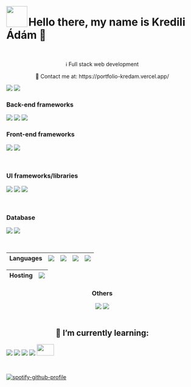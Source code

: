 
<p align="center">
    <img align="left" src="https://tenor.com/view/jojo-greeting-smile-star-platinum-hi-gif-17297758.gif" width="55" height="55" />
  <p align="left">
      <h1 align="left">  Hello there, my name is Kredili Ádám 👋</h1>
  </p>
</p>
&nbsp;
<div align="center">
      <p> ℹ️ Full stack web development</p>
      <p>💬 Contact me at:  https://portfolio-kredam.vercel.app/ </p>
</div>
    <img src="https://github-readme-stats.vercel.app/api/top-langs/?username=Kredam&layout=compact" />
    <img src="https://github-readme-stats.vercel.app/api?username=Kredam&show_icons=true&theme=tokyonight" />
&nbsp;
<p align="center" >
    <p align="right">
      <h3>Back-end frameworks</h3>
      <img  src="https://img.shields.io/badge/flask-%23000.svg?style=for-the-badge&logo=flask&logoColor=white" />
      <img src="https://img.shields.io/badge/node.js-6DA55F?style=for-the-badge&logo=node.js&logoColor=white" />
      <img src="https://img.shields.io/badge/express.js-%23404d59.svg?style=for-the-badge&logo=express&logoColor=%2361DAFB" />
    </p>
    <p align="left">
        <h3>Front-end frameworks</h3>
        <img  src="https://img.shields.io/badge/react-%2320232a.svg?style=for-the-badge&logo=react&logoColor=%2361DAFB" />
        <img src="https://img.shields.io/badge/Next-black?style=for-the-badge&logo=next.js&logoColor=white" />
    </p>
</p>
&nbsp;
<div>
    <p align="left">
        <h3>UI frameworks/libraries</h3>
        <img src="https://img.shields.io/badge/chakra-%234ED1C5.svg?style=for-the-badge&logo=chakraui&logoColor=white" />
        <img src="https://img.shields.io/badge/MUI-%230081CB.svg?style=for-the-badge&logo=material-ui&logoColor=white" />
        <img src="https://img.shields.io/badge/bootstrap-%23563D7C.svg?style=for-the-badge&logo=bootstrap&logoColor=white" />
    </p>
  </p>
</div>
&nbsp;
<div>
    <p align="left">
        <h3>Database</h3>
        <img src="https://img.shields.io/badge/mysql-%2300f.svg?style=for-the-badge&logo=mysql&logoColor=white" />
        <img src="https://img.shields.io/badge/sqlite-%2307405e.svg?style=for-the-badge&logo=sqlite&logoColor=white" />
    </p>
  </p>
</div>

&nbsp;
    
Languages | <img src="https://img.shields.io/badge/python-3670A0?style=for-the-badge&logo=python&logoColor=ffdd54"> | <img src="https://img.shields.io/badge/javascript-%23323330.svg?style=for-the-badge&logo=javascript&logoColor=%23F7DF1E"> | <img src="https://img.shields.io/badge/java-%23ED8B00.svg?style=for-the-badge&logo=java&logoColor=white"> | <img src="https://img.shields.io/badge/c++-%2300599C.svg?style=for-the-badge&logo=c%2B%2B&logoColor=white">  | 
--- | --- | --- | --- |--- 

Hosting | <img src="https://img.shields.io/badge/vercel-%23000000.svg?style=for-the-badge&logo=vercel&logoColor=white" />  |
--- |--- 
    

<div align="center">
    <h3>Others</h3>
    <img src="https://img.shields.io/badge/React_Router-CA4245?style=for-the-badge&logo=react-router&logoColor=white" />
    <img src="https://img.shields.io/badge/redux-%23593d88.svg?style=for-the-badge&logo=redux&logoColor=white" />

</div>
&nbsp;
<div align="center">
  <h2>🌱 I’m currently learning:</h2>
  <p align="left">
    <img src="https://img.shields.io/badge/angular-%23DD0031.svg?style=for-the-badge&logo=angular&logoColor=white" />
    <img src="https://img.shields.io/badge/react_native-%2320232a.svg?style=for-the-badge&logo=react&logoColor=%2361DAFB" />
    <img src="https://img.shields.io/badge/opencv-%23white.svg?style=for-the-badge&logo=opencv&logoColor=white" />
    <img src="https://img.shields.io/badge/Oracle-F80000?style=for-the-badge&logo=oracle&logoColor=white" />
    <img src="https://www.countryflags.com/wp-content/uploads/japan-flag-png-xl.png" height="30px" width="45px"/>
  </p>
</div>

&nbsp;

[![spotify-github-profile](https://spotify-github-profile.vercel.app/api/view?uid=21n52mk7iklcht7wr6p5g3zgi&cover_image=true&theme=novatorem&bar_color=4c1010&bar_color_cover=true)](https://github.com/kittinan/spotify-github-profile)
